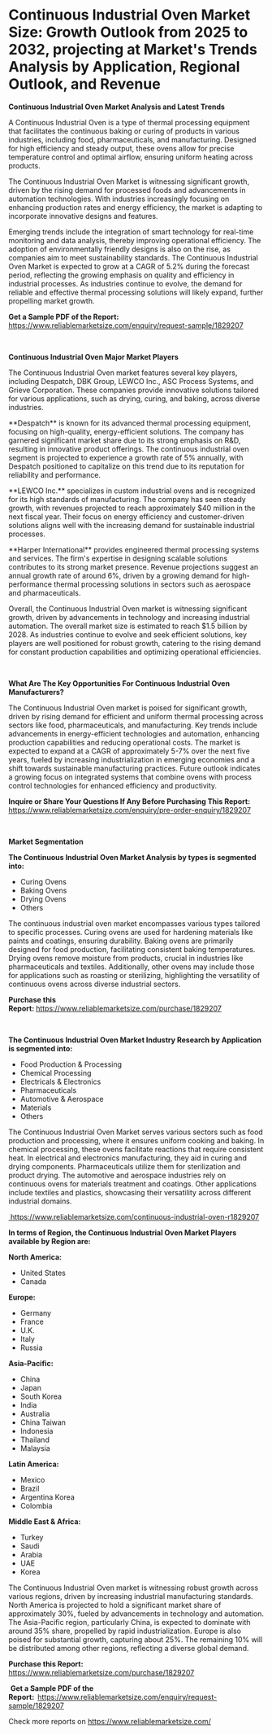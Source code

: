 <p><h1>Continuous Industrial Oven Market Size: Growth Outlook from 2025 to 2032, projecting at Market's Trends Analysis by Application, Regional Outlook, and Revenue</h1></p><p><strong>Continuous Industrial Oven Market Analysis and Latest Trends</strong></p>
<p><p>A Continuous Industrial Oven is a type of thermal processing equipment that facilitates the continuous baking or curing of products in various industries, including food, pharmaceuticals, and manufacturing. Designed for high efficiency and steady output, these ovens allow for precise temperature control and optimal airflow, ensuring uniform heating across products. </p><p>The Continuous Industrial Oven Market is witnessing significant growth, driven by the rising demand for processed foods and advancements in automation technologies. With industries increasingly focusing on enhancing production rates and energy efficiency, the market is adapting to incorporate innovative designs and features. </p><p>Emerging trends include the integration of smart technology for real-time monitoring and data analysis, thereby improving operational efficiency. The adoption of environmentally friendly designs is also on the rise, as companies aim to meet sustainability standards. The Continuous Industrial Oven Market is expected to grow at a CAGR of 5.2% during the forecast period, reflecting the growing emphasis on quality and efficiency in industrial processes. As industries continue to evolve, the demand for reliable and effective thermal processing solutions will likely expand, further propelling market growth.</p></p>
<p><strong>Get a Sample PDF of the Report:&nbsp;</strong> <a href="https://www.reliablemarketsize.com/enquiry/request-sample/1829207?utm_campaign=2627&utm_medium=2&utm_source=Github&utm_content=ia&utm_term=28022025&utm_id=continuous-industrial-oven">https://www.reliablemarketsize.com/enquiry/request-sample/1829207</a></p>
<p>&nbsp;</p>
<p><strong>Continuous Industrial Oven Major Market Players</strong></p>
<p><p>The Continuous Industrial Oven market features several key players, including Despatch, DBK Group, LEWCO Inc., ASC Process Systems, and Grieve Corporation. These companies provide innovative solutions tailored for various applications, such as drying, curing, and baking, across diverse industries.</p><p>**Despatch** is known for its advanced thermal processing equipment, focusing on high-quality, energy-efficient solutions. The company has garnered significant market share due to its strong emphasis on R&D, resulting in innovative product offerings. The continuous industrial oven segment is projected to experience a growth rate of 5% annually, with Despatch positioned to capitalize on this trend due to its reputation for reliability and performance.</p><p>**LEWCO Inc.** specializes in custom industrial ovens and is recognized for its high standards of manufacturing. The company has seen steady growth, with revenues projected to reach approximately $40 million in the next fiscal year. Their focus on energy efficiency and customer-driven solutions aligns well with the increasing demand for sustainable industrial processes.</p><p>**Harper International** provides engineered thermal processing systems and services. The firm's expertise in designing scalable solutions contributes to its strong market presence. Revenue projections suggest an annual growth rate of around 6%, driven by a growing demand for high-performance thermal processing solutions in sectors such as aerospace and pharmaceuticals.</p><p>Overall, the Continuous Industrial Oven market is witnessing significant growth, driven by advancements in technology and increasing industrial automation. The overall market size is estimated to reach $1.5 billion by 2028. As industries continue to evolve and seek efficient solutions, key players are well positioned for robust growth, catering to the rising demand for constant production capabilities and optimizing operational efficiencies.</p></p>
<p>&nbsp;</p>
<p><strong>What Are The Key Opportunities For Continuous Industrial Oven Manufacturers?</strong></p>
<p><p>The Continuous Industrial Oven market is poised for significant growth, driven by rising demand for efficient and uniform thermal processing across sectors like food, pharmaceuticals, and manufacturing. Key trends include advancements in energy-efficient technologies and automation, enhancing production capabilities and reducing operational costs. The market is expected to expand at a CAGR of approximately 5-7% over the next five years, fueled by increasing industrialization in emerging economies and a shift towards sustainable manufacturing practices. Future outlook indicates a growing focus on integrated systems that combine ovens with process control technologies for enhanced efficiency and productivity.</p></p>
<p><strong>Inquire or Share Your Questions If Any Before Purchasing This Report:</strong> <a href="https://www.reliablemarketsize.com/enquiry/pre-order-enquiry/1829207?utm_campaign=2627&utm_medium=2&utm_source=Github&utm_content=ia&utm_term=28022025&utm_id=continuous-industrial-oven">https://www.reliablemarketsize.com/enquiry/pre-order-enquiry/1829207</a></p>
<p>&nbsp;</p>
<p><strong>Market Segmentation</strong></p>
<p><strong>The Continuous Industrial Oven Market Analysis by types is segmented into:</strong></p>
<p><ul><li>Curing Ovens</li><li>Baking Ovens</li><li>Drying Ovens</li><li>Others</li></ul></p>
<p><p>The continuous industrial oven market encompasses various types tailored to specific processes. Curing ovens are used for hardening materials like paints and coatings, ensuring durability. Baking ovens are primarily designed for food production, facilitating consistent baking temperatures. Drying ovens remove moisture from products, crucial in industries like pharmaceuticals and textiles. Additionally, other ovens may include those for applications such as roasting or sterilizing, highlighting the versatility of continuous ovens across diverse industrial sectors.</p></p>
<p><strong>Purchase this Report:&nbsp;</strong><a href="https://www.reliablemarketsize.com/purchase/1829207?utm_campaign=2627&utm_medium=2&utm_source=Github&utm_content=ia&utm_term=28022025&utm_id=continuous-industrial-oven">https://www.reliablemarketsize.com/purchase/1829207</a></p>
<p>&nbsp;</p>
<p><strong>The Continuous Industrial Oven Market Industry Research by Application is segmented into:</strong></p>
<p><ul><li>Food Production & Processing</li><li>Chemical Processing</li><li>Electricals & Electronics</li><li>Pharmaceuticals</li><li>Automotive & Aerospace</li><li>Materials</li><li>Others</li></ul></p>
<p><p>The Continuous Industrial Oven Market serves various sectors such as food production and processing, where it ensures uniform cooking and baking. In chemical processing, these ovens facilitate reactions that require consistent heat. In electrical and electronics manufacturing, they aid in curing and drying components. Pharmaceuticals utilize them for sterilization and product drying. The automotive and aerospace industries rely on continuous ovens for materials treatment and coatings. Other applications include textiles and plastics, showcasing their versatility across different industrial domains.</p></p>
<p><a href="https://www.reliablemarketsize.com/continuous-industrial-oven-r1829207?utm_campaign=2627&utm_medium=2&utm_source=Github&utm_content=ia&utm_term=28022025&utm_id=continuous-industrial-oven">&nbsp;https://www.reliablemarketsize.com/continuous-industrial-oven-r1829207</a></p>
<p><strong>In terms of Region, the Continuous Industrial Oven Market Players available by Region are:</strong></p>
<p>
    <p> <strong> North America: </strong>
        <ul>
            <li>United States</li>
            <li>Canada</li>
        </ul>
        </p> 
    <p> <strong> Europe: </strong>
        <ul>
            <li>Germany</li>
            <li>France</li>
            <li>U.K.</li>
            <li>Italy</li>
            <li>Russia</li>
        </ul>
        </p> 
    <p> <strong> Asia-Pacific: </strong>
        <ul>
            <li>China</li>
            <li>Japan</li>
            <li>South Korea</li>
            <li>India</li>
            <li>Australia</li>
            <li>China Taiwan</li>
            <li>Indonesia</li>
            <li>Thailand</li>
            <li>Malaysia</li>
        </ul>
        </p> 
    <p> <strong> Latin America: </strong>
        <ul>
            <li>Mexico</li>
            <li>Brazil</li>
            <li>Argentina Korea</li>
            <li>Colombia</li>
        </ul>
        </p> 
    <p> <strong> Middle East & Africa: </strong>
        <ul>
            <li>Turkey</li>
            <li>Saudi</li>
            <li>Arabia</li>
            <li>UAE</li>
            <li>Korea</li>
        </ul>
    </p>
    </p>
<p><p>The Continuous Industrial Oven market is witnessing robust growth across various regions, driven by increasing industrial manufacturing standards. North America is projected to hold a significant market share of approximately 30%, fueled by advancements in technology and automation. The Asia-Pacific region, particularly China, is expected to dominate with around 35% share, propelled by rapid industrialization. Europe is also poised for substantial growth, capturing about 25%. The remaining 10% will be distributed among other regions, reflecting a diverse global demand.</p></p>
<p><strong>Purchase this Report: </strong><a href="https://www.reliablemarketsize.com/purchase/1829207?utm_campaign=2627&utm_medium=2&utm_source=Github&utm_content=ia&utm_term=28022025&utm_id=continuous-industrial-oven">https://www.reliablemarketsize.com/purchase/1829207</a></p>
<p>&nbsp;<strong>Get a Sample PDF of the Report:&nbsp;&nbsp;</strong><a href="https://www.reliablemarketsize.com/enquiry/request-sample/1829207?utm_campaign=2627&utm_medium=2&utm_source=Github&utm_content=ia&utm_term=28022025&utm_id=continuous-industrial-oven">https://www.reliablemarketsize.com/enquiry/request-sample/1829207</a></p>
<p><strong></strong></p>
<p>Check more reports on <a href="https://www.reliablemarketsize.com/?utm_campaign=2627&utm_medium=2&utm_source=Github&utm_content=ia&utm_term=28022025&utm_id=continuous-industrial-oven">https://www.reliablemarketsize.com/</a></p>